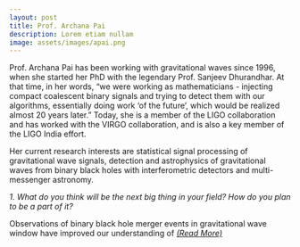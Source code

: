 ```yaml
---
layout: post
title: Prof. Archana Pai
description: Lorem etiam nullam
image: assets/images/apai.png
---
```


Prof. Archana Pai has been working with gravitational waves since 1996, when she started her PhD with the legendary Prof. Sanjeev Dhurandhar. At that time, in her words, “we were working as mathematicians - injecting compact coalescent binary signals and trying to detect them with our algorithms, essentially doing work ‘of the future’, which would be realized almost 20 years later.” Today, she is a member of the LIGO collaboration and has worked with the VIRGO collaboration, and is also a key member of the LIGO India effort. 

Her current research interests are statistical signal processing of gravitational wave signals, detection and astrophysics of gravitational waves from binary black holes with interferometric detectors and multi-messenger astronomy.

<i>1. What do you think will be the next big thing in your field? How do you plan to be a part of it?</i>

Observations of binary black hole merger events in gravitational wave window have improved our understanding of <i>[(Read More)](https://epdampiitb.github.io/p/kaleidoscope/ama/3.html)
